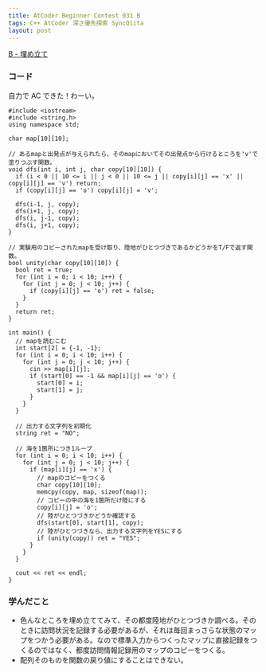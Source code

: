 ```yaml
---
title: AtCoder Beginner Contest 031 B
tags: C++ AtCoder 深さ優先探索 SyncQiita
layout: post
---
```


[B - 埋め立て](https://atcoder.jp/contests/arc031/tasks/arc031_2)

### コード

自力で AC できた！わーい。

    #include <iostream>
    #include <string.h>
    using namespace std;

    char map[10][10];

    // あるmapと出発点が与えられたら、そのmapにおいてその出発点から行けるところを'v'で塗りつぶす関数。
    void dfs(int i, int j, char copy[10][10]) {
      if (i < 0 || 10 <= i || j < 0 || 10 <= j || copy[i][j] == 'x' || copy[i][j] == 'v') return;
      if (copy[i][j] == 'o') copy[i][j] = 'v';

      dfs(i-1, j, copy);
      dfs(i+1, j, copy);
      dfs(i, j-1, copy);
      dfs(i, j+1, copy);
    }

    // 実験用のコピーされたmapを受け取り、陸地がひとつづきであるかどうかをT/Fで返す関数。
    bool unity(char copy[10][10]) {
      bool ret = true;
      for (int i = 0; i < 10; i++) {
        for (int j = 0; j < 10; j++) {
          if (copy[i][j] == 'o') ret = false;
        }
      }
      return ret;
    }

    int main() {
      // mapを読むこむ
      int start[2] = {-1, -1};
      for (int i = 0; i < 10; i++) {
        for (int j = 0; j < 10; j++) {
          cin >> map[i][j];
          if (start[0] == -1 && map[i][j] == 'o') {
            start[0] = i;
            start[1] = j;
          }
        }
      }

      // 出力する文字列を初期化
      string ret = "NO";

      // 海を1箇所につき1ループ
      for (int i = 0; i < 10; i++) {
        for (int j = 0; j < 10; j++) {
          if (map[i][j] == 'x') {
            // mapのコピーをつくる
            char copy[10][10];
            memcpy(copy, map, sizeof(map));
            // コピーの中の海を1箇所だけ陸にする
            copy[i][j] = 'o';
            // 陸がひとつづきかどうか確認する
            dfs(start[0], start[1], copy);
            // 陸がひとつづきなら、出力する文字列をYESにする
            if (unity(copy)) ret = "YES";
          }
        }
      }

      cout << ret << endl;
    }

### 学んだこと

- 色んなところを埋め立ててみて、その都度陸地がひとつづきか調べる。そのときに訪問状況を記録する必要があるが、それは毎回まっさらな状態のマップをつかう必要がある。なので標準入力からつくったマップに直接記録をつくるのではなく、都度訪問情報記録用のマップのコピーをつくる。
- 配列そのものを関数の戻り値にすることはできない。
